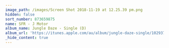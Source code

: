 ```yaml
---
image_path: /images/Screen Shot 2018-11-19 at 12.25.39 pm.png
hidden: false
sort_number: 873659875
name: SFR - J Motor
album_name: Jungle Daze - Single (D)
album_url: 'https://itunes.apple.com/au/album/jungle-daze-single/1029378623'
_hide_content: true
---
```


